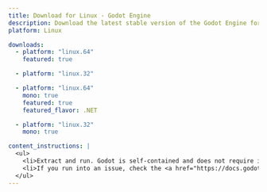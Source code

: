 ```yaml
---
title: Download for Linux - Godot Engine
description: Download the latest stable version of the Godot Engine for Linux
platform: Linux

downloads:
  - platform: "linux.64"
    featured: true

  - platform: "linux.32"

  - platform: "linux.64"
    mono: true
    featured: true
    featured_flavor: .NET

  - platform: "linux.32"
    mono: true

content_instructions: |
  <ul>
    <li>Extract and run. Godot is self-contained and does not require installation.</li>
    <li>If you run into an issue, check the <a href="https://docs.godotengine.org/en/stable/about/troubleshooting.html">Troubleshooting</a> page for common issues and their solutions.</li>
  </ul>
---
```

